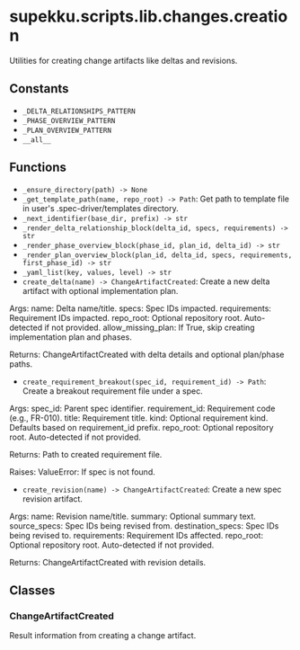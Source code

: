 # supekku.scripts.lib.changes.creation

Utilities for creating change artifacts like deltas and revisions.

## Constants

- `_DELTA_RELATIONSHIPS_PATTERN`
- `_PHASE_OVERVIEW_PATTERN`
- `_PLAN_OVERVIEW_PATTERN`
- `__all__`

## Functions

- `_ensure_directory(path) -> None`
- `_get_template_path(name, repo_root) -> Path`: Get path to template file in user's .spec-driver/templates directory.
- `_next_identifier(base_dir, prefix) -> str`
- `_render_delta_relationship_block(delta_id, specs, requirements) -> str`
- `_render_phase_overview_block(phase_id, plan_id, delta_id) -> str`
- `_render_plan_overview_block(plan_id, delta_id, specs, requirements, first_phase_id) -> str`
- `_yaml_list(key, values, level) -> str`
- `create_delta(name) -> ChangeArtifactCreated`: Create a new delta artifact with optional implementation plan.

Args:
  name: Delta name/title.
  specs: Spec IDs impacted.
  requirements: Requirement IDs impacted.
  repo_root: Optional repository root. Auto-detected if not provided.
  allow_missing_plan: If True, skip creating implementation plan and phases.

Returns:
  ChangeArtifactCreated with delta details and optional plan/phase paths.
- `create_requirement_breakout(spec_id, requirement_id) -> Path`: Create a breakout requirement file under a spec.

Args:
  spec_id: Parent spec identifier.
  requirement_id: Requirement code (e.g., FR-010).
  title: Requirement title.
  kind: Optional requirement kind. Defaults based on requirement_id prefix.
  repo_root: Optional repository root. Auto-detected if not provided.

Returns:
  Path to created requirement file.

Raises:
  ValueError: If spec is not found.
- `create_revision(name) -> ChangeArtifactCreated`: Create a new spec revision artifact.

Args:
  name: Revision name/title.
  summary: Optional summary text.
  source_specs: Spec IDs being revised from.
  destination_specs: Spec IDs being revised to.
  requirements: Requirement IDs affected.
  repo_root: Optional repository root. Auto-detected if not provided.

Returns:
  ChangeArtifactCreated with revision details.

## Classes

### ChangeArtifactCreated

Result information from creating a change artifact.
